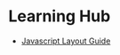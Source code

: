 # Learning Hub

 - [Javascript Layout Guide][js_layout_guide]

[js_layout_guide]: https://github.com/solnetdigital/digital-learning/blob/master/Javascript%20Layout%20Guide.md
